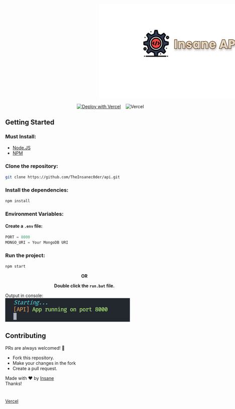 <img src="assets/api_logo.png" height="300" style="margin-left: 300px; !important">

&nbsp;&nbsp;&nbsp;&nbsp;&nbsp;&nbsp;&nbsp;&nbsp;&nbsp;&nbsp;&nbsp;&nbsp;&nbsp;&nbsp;&nbsp;&nbsp;&nbsp;&nbsp;&nbsp;&nbsp;&nbsp;&nbsp;&nbsp;&nbsp;&nbsp;&nbsp;&nbsp;&nbsp;&nbsp;&nbsp;&nbsp;&nbsp;&nbsp;&nbsp;&nbsp;&nbsp;&nbsp;&nbsp;&nbsp;&nbsp;&nbsp;&nbsp;&nbsp;&nbsp;&nbsp;&nbsp;&nbsp;&nbsp;&nbsp;&nbsp;&nbsp;&nbsp;&nbsp;&nbsp;&nbsp;&nbsp;&nbsp;
[![Deploy with Vercel](https://vercel.com/button)](https://vercel.com/new/clone?repository-url=https%3A%2F%2Fgithub.com%2FTheInsanec0der%2Fapi&project-name=insane-api&repo-name=api)&nbsp;&nbsp;&nbsp;
![Vercel](https://vercelbadge.vercel.app/api/TheInsanec0der/api?style=for-the-badge)&nbsp;&nbsp;&nbsp;

## Getting Started
### Must Install:
- [Node.JS](https://nodejs.org)
- [NPM](https://npmjs.com)

### Clone the repository:
```bash
git clone https://github.com/TheInsanec0der/api.git
```
### Install the dependencies:
```bash
npm install
```
### Environment Variables:
#### Create a `.env` file:
```js
PORT = 8000
MONGO_URI = Your MongoDB URI
```
### Run the project:
```js
npm start
```
<p align="center"><b>OR</b></p>
<p align="center"><b>Double click the <code>run.bat</code> file.</b></p>


Output in console:
<br>
<img src="assets/startup.png">

## Contributing
PRs are always welcomed! 🙂

- Fork this repository.
- Make your changes in the fork
- Create a pull request.

Made with ❤ by [Insane](https://github.com/TheInsanec0der)
<br>
Thanks!
#

[Vercel](assets/vercel.svg)
